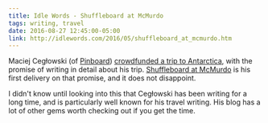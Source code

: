 ```yaml
---
title: Idle Words - Shuffleboard at McMurdo
tags: writing, travel
date: 2016-08-27 12:45:00-05:00
link: http://idlewords.com/2016/05/shuffleboard_at_mcmurdo.htm
---
```


Maciej Cegłowski (of [Pinboard](http://pinboard.in)) [crowdfunded a trip to Antarctica](https://www.kickstarter.com/projects/431908798/send-idle-words-to-antarctica), with the promise of writing in detail about his trip. [Shuffleboard at McMurdo](http://idlewords.com/2016/05/shuffleboard_at_mcmurdo.htm) is his first delivery on that promise, and it does not disappoint.

I didn't know until looking into this that Cegłowski has been writing for a long time, and is particularly well known for his travel writing. His blog has a lot of other gems worth checking out if you get the time.
